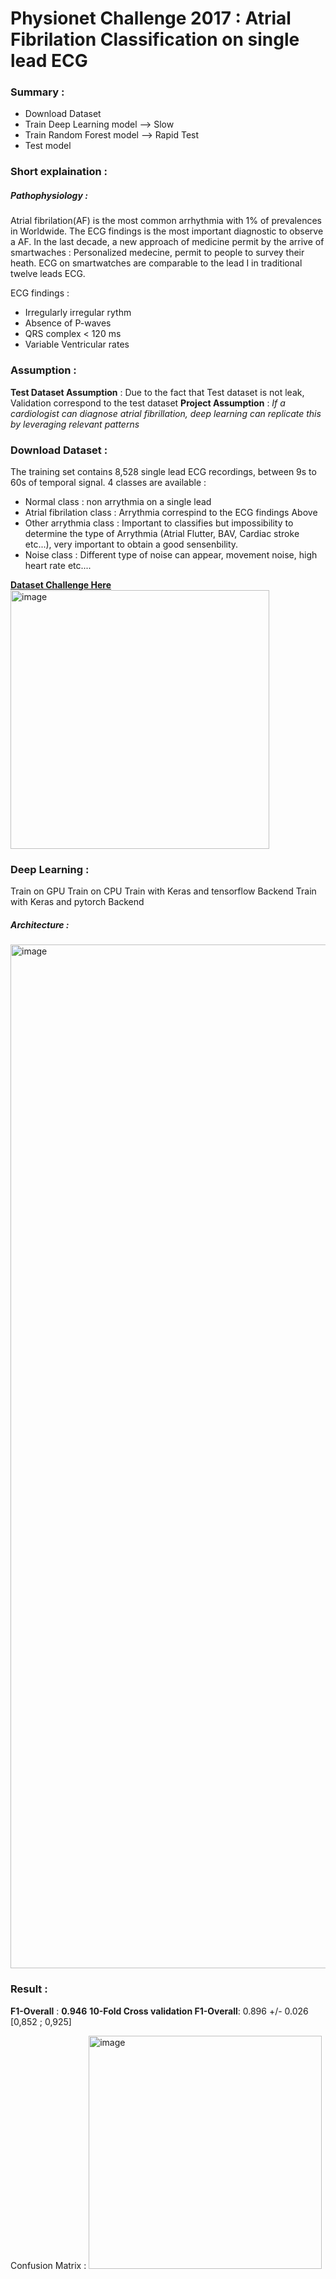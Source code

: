# Physionet Challenge 2017 : Atrial Fibrilation Classification on single lead ECG

### Summary :
- Download Dataset
- Train Deep Learning model --> Slow 
- Train Random Forest model --> Rapid Test 
- Test model

### Short explaination :
##### Pathophysiology :
Atrial fibrilation(AF) is the most common arrhythmia with 1% of prevalences in Worldwide. 
The ECG findings is the most important diagnostic to observe a AF. 
In the last decade, a new approach of medicine permit by the arrive of smartwaches : Personalized medecine, permit to people to survey their heath.
ECG on smartwatches are comparable to the lead I in traditional twelve leads ECG. 

ECG findings :
- Irregularly irregular rythm
- Absence of P-waves
- QRS complex < 120 ms
- Variable Ventricular rates 

### Assumption :
**Test Dataset Assumption** : Due to the fact that Test dataset is not leak, Validation correspond to the test dataset
**Project Assumption** : _If a cardiologist can diagnose atrial fibrillation, deep learning can replicate this by leveraging relevant patterns_



### Download Dataset :
The training set contains 8,528 single lead ECG recordings, between 9s to 60s of temporal signal. 
4 classes are available : 
- Normal class : non arrythmia on a single lead
- Atrial fibrilation class : Arrythmia correspind to the ECG findings Above
- Other arrythmia class : Important to classifies but impossibility to determine the type of Arrythmia (Atrial Flutter, BAV, Cardiac stroke etc...), very important to obtain a good sensenbility.
- Noise class : Different type of noise can appear, movement noise, high heart rate etc....


[**Dataset Challenge Here**](https://physionet.org/content/challenge-2017/1.0.0/)
<img width="414" alt="image" src="https://github.com/user-attachments/assets/7b3ae52f-0de3-4361-98ce-474010b25e56" />


### Deep Learning :
Train on GPU
Train on CPU
Train with Keras and tensorflow Backend
Train with Keras and pytorch Backend

##### Architecture : 
<img width="1638" alt="image" src="https://github.com/user-attachments/assets/dccbb574-8d94-4ece-bb5f-7ae08caad2f7" />


### Result : 

**F1-Overall** : **0.946** 
**10-Fold Cross validation F1-Overall**: 0.896 +/- 0.026 [0,852 ; 0,925] 

Confusion Matrix : 
<img width="373" alt="image" src="https://github.com/user-attachments/assets/8bac8cc2-672f-405a-aec3-39be9fce1969" />


